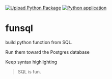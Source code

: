 
[![Upload Python Package](https://github.com/jadaliha/funsql/actions/workflows/pypi-publish.yml/badge.svg)](https://github.com/jadaliha/funsql/actions/workflows/pypi-publish.yml)
[![Python application](https://github.com/jadaliha/funsql/actions/workflows/python-app.yml/badge.svg)](https://github.com/jadaliha/funsql/actions/workflows/python-app.yml)

# funsql

build python function from SQL.

Run them toward the Postgres database

Keep syntax highlighting


> SQL is fun. 